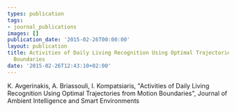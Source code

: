```yaml
---
types: publication
tags:
- journal_publications
images: []
publication_date: '2015-02-26T00:00:00'
layout: publication
title: Activities of Daily Living Recognition Using Optimal Trajectories from Motion
  Boundaries
date: '2015-02-26T12:43:10+02:00'
---
```

<p>K. Avgerinakis, A. Briassouli, I. Kompatsiaris, "Activities of Daily Living Recognition Using Optimal Trajectories from Motion Boundaries", Journal of Ambient Intelligence and Smart Environments</p>
